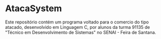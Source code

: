 # AtacaSystem
Este repositório contém um programa voltado para o comercio do tipo atacado, desenvolvido em Linguagem C, por alunos da turma 91135 de "Técnico em Desenvolvimento de Sistemas" no SENAI - Feira de Santana.
